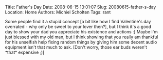 Title: Father's Day
Date: 2008-06-15 13:01:07
Slug: 20080615-father-s-day
Location: Home
Authors: Michiel Scholten
Tags: rant

<p>Some people find it a stupid concept [a bit like how I find Valentine's day overrated - why only be sweet to your lover then?], but I think it's a good day to show your dad you appreciate his existence and actions :) Maybe I'm just blessed with my old man, but I think showing that you really am thankful for his unselfish help fixing random things by giving him some decent audio equipment isn't that much to ask. [Don't worry, those ear buds weren't *that* expensive ;)]</p>